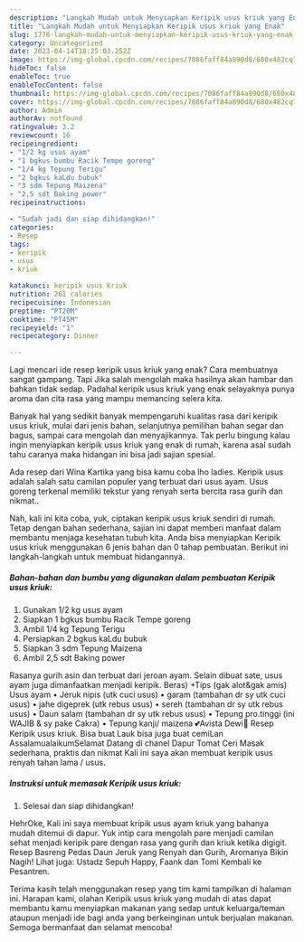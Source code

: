 ```yaml
---
description: "Langkah Mudah untuk Menyiapkan Keripik usus kriuk yang Enak"
title: "Langkah Mudah untuk Menyiapkan Keripik usus kriuk yang Enak"
slug: 1776-langkah-mudah-untuk-menyiapkan-keripik-usus-kriuk-yang-enak
category: Uncategorized
date: 2023-04-14T18:25:03.252Z
image: https://img-global.cpcdn.com/recipes/7086faff84a890d8/680x482cq70/keripik-usus-kriuk-foto-resep-utama.jpg
hideToc: false
enableToc: true
enableTocContent: false
thumbnail: https://img-global.cpcdn.com/recipes/7086faff84a890d8/680x482cq70/keripik-usus-kriuk-foto-resep-utama.jpg
cover: https://img-global.cpcdn.com/recipes/7086faff84a890d8/680x482cq70/keripik-usus-kriuk-foto-resep-utama.jpg
author: Admin
authorAv: notfound
ratingvalue: 3.2
reviewcount: 16
recipeingredient:
- "1/2 kg usus ayam"
- "1 bgkus bumbu Racik Tempe goreng"
- "1/4 kg Tepung Terigu"
- "2 bgkus kaLdu bubuk"
- "3 sdm Tepung Maizena"
- "2,5 sdt Baking power"
recipeinstructions:

- "Sudah jadi dan siap dihidangkan!"
categories:
- Resep
tags:
- keripik
- usus
- kriuk

katakunci: keripik usus kriuk 
nutrition: 261 calories
recipecuisine: Indonesian
preptime: "PT20M"
cooktime: "PT45M"
recipeyield: "1"
recipecategory: Dinner

---
```



Lagi mencari ide resep keripik usus kriuk yang enak? Cara membuatnya sangat gampang. Tapi Jika salah mengolah maka hasilnya akan hambar dan bahkan tidak sedap. Padahal keripik usus kriuk yang enak selayaknya punya aroma dan cita rasa yang mampu memancing selera kita.


Banyak hal yang sedikit banyak mempengaruhi kualitas rasa dari keripik usus kriuk, mulai dari jenis bahan, selanjutnya pemilihan bahan segar dan bagus, sampai cara mengolah dan menyajikannya. Tak perlu bingung kalau ingin menyiapkan keripik usus kriuk yang enak di rumah, karena asal sudah tahu caranya maka hidangan ini bisa jadi sajian spesial.

Ada resep dari Wina Kartika yang bisa kamu coba lho ladies. Keripik usus adalah salah satu camilan populer yang terbuat dari usus ayam. Usus goreng terkenal memiliki tekstur yang renyah serta bercita rasa gurih dan nikmat..


Nah, kali ini kita coba, yuk, ciptakan keripik usus kriuk sendiri di rumah. Tetap dengan bahan sederhana, sajian ini dapat memberi manfaat dalam membantu menjaga kesehatan tubuh kita. Anda bisa menyiapkan Keripik usus kriuk menggunakan 6 jenis bahan dan 0 tahap pembuatan. Berikut ini langkah-langkah untuk membuat hidangannya.

<!--inarticleads1-->

##### Bahan-bahan dan bumbu yang digunakan dalam pembuatan Keripik usus kriuk:

1. Gunakan 1/2 kg usus ayam
1. Siapkan 1 bgkus bumbu Racik Tempe goreng
1. Ambil 1/4 kg Tepung Terigu
1. Persiapkan 2 bgkus kaLdu bubuk
1. Siapkan 3 sdm Tepung Maizena
1. Ambil 2,5 sdt Baking power


Rasanya gurih asin dan terbuat dari jeroan ayam. Selain dibuat sate, usus ayam juga dimanfaatkan menjadi keripik. Beras) +Tips (gak alot&amp;gak amis) Usus ayam • Jeruk nipis (utk cuci usus) • garam (tambahan dr sy utk cuci usus) • jahe digeprek (utk rebus usus) • sereh (tambahan dr sy utk rebus usus) • Daun salam (tambahan dr sy utk rebus usus) • Tepung pro.tinggi (ini WAJIB &amp; sy pake Cakra) • Tepung kanji/ maizena 💕Avista Dewi💞 Resep Keripik usus kriuk. Bisa buat Lauk bisa juga buat cemiLan AssalamualaikumSelamat Datang di chanel Dapur Tomat Ceri Masak sederhana, praktis dan nikmat Kali ini saya akan membuat keripik usus renyah tahan lama / usus. 

<!--inarticleads2-->

##### Instruksi untuk memasak Keripik usus kriuk:


1. Selesai dan siap dihidangkan!

HehrOke, Kali ini saya membuat kripik usus ayam kriuk yang bahanya mudah ditemui di dapur. Yuk intip cara mengolah pare menjadi camilan sehat menjadi keripik pare dengan rasa yang gurih dan kriuk ketika digigit. Resep Basreng Pedas Daun Jeruk yang Renyah dan Gurih, Aromanya Bikin Nagih! Lihat juga: Ustadz Sepuh Happy, Faank dan Tomi Kembali ke Pesantren. 

Terima kasih telah menggunakan resep yang tim kami tampilkan di halaman ini. Harapan kami, olahan Keripik usus kriuk yang mudah di atas dapat membantu kamu menyiapkan makanan yang sedap untuk keluarga/teman ataupun menjadi ide bagi anda yang berkeinginan untuk berjualan makanan. Semoga bermanfaat dan selamat mencoba!
